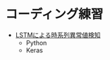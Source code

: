 # コーディング練習
* [LSTMによる時系列異常値検知](https://github.com/Satoru-Shibata-JPN/AnomalyDetection/blob/main/Anomaly%20detection%20with%20Python%20on%20LSTM.ipynb)
    * Python
    * Keras
